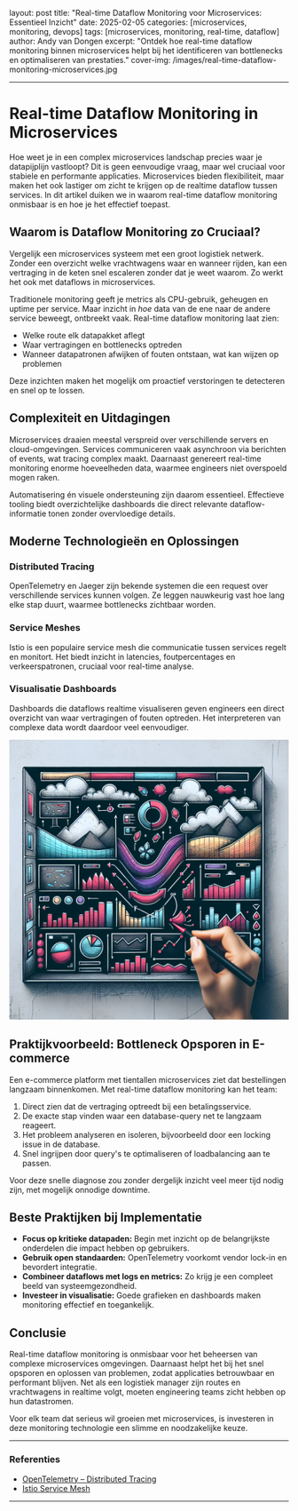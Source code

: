 layout: post
title: "Real-time Dataflow Monitoring voor Microservices: Essentieel Inzicht"
date: 2025-02-05
categories: [microservices, monitoring, devops]
tags: [microservices, monitoring, real-time, dataflow]
author: Andy van Dongen
excerpt: "Ontdek hoe real-time dataflow monitoring binnen microservices helpt bij het identificeren van bottlenecks en optimaliseren van prestaties."
cover-img: /images/real-time-dataflow-monitoring-microservices.jpg

---

# Real-time Dataflow Monitoring in Microservices

Hoe weet je in een complex microservices landschap precies waar je datapijplijn vastloopt? Dit is geen eenvoudige vraag, maar wel cruciaal voor stabiele en performante applicaties. Microservices bieden flexibiliteit, maar maken het ook lastiger om zicht te krijgen op de realtime dataflow tussen services. In dit artikel duiken we in waarom real-time dataflow monitoring onmisbaar is en hoe je het effectief toepast.

## Waarom is Dataflow Monitoring zo Cruciaal?

Vergelijk een microservices systeem met een groot logistiek netwerk. Zonder een overzicht welke vrachtwagens waar en wanneer rijden, kan een vertraging in de keten snel escaleren zonder dat je weet waarom. Zo werkt het ook met dataflows in microservices.

Traditionele monitoring geeft je metrics als CPU-gebruik, geheugen en uptime per service. Maar inzicht in *hoe* data van de ene naar de andere service beweegt, ontbreekt vaak. Real-time dataflow monitoring laat zien:

- Welke route elk datapakket aflegt
- Waar vertragingen en bottlenecks optreden
- Wanneer datapatronen afwijken of fouten ontstaan, wat kan wijzen op problemen

Deze inzichten maken het mogelijk om proactief verstoringen te detecteren en snel op te lossen.

## Complexiteit en Uitdagingen

Microservices draaien meestal verspreid over verschillende servers en cloud-omgevingen. Services communiceren vaak asynchroon via berichten of events, wat tracing complex maakt. Daarnaast genereert real-time monitoring enorme hoeveelheden data, waarmee engineers niet overspoeld mogen raken.

Automatisering én visuele ondersteuning zijn daarom essentieel. Effectieve tooling biedt overzichtelijke dashboards die direct relevante dataflow-informatie tonen zonder overvloedige details.

## Moderne Technologieën en Oplossingen

### Distributed Tracing

OpenTelemetry en Jaeger zijn bekende systemen die een request over verschillende services kunnen volgen. Ze leggen nauwkeurig vast hoe lang elke stap duurt, waarmee bottlenecks zichtbaar worden.

### Service Meshes

Istio is een populaire service mesh die communicatie tussen services regelt en monitort. Het biedt inzicht in latencies, foutpercentages en verkeerspatronen, cruciaal voor real-time analyse.

### Visualisatie Dashboards

Dashboards die dataflows realtime visualiseren geven engineers een direct overzicht van waar vertragingen of fouten optreden. Het interpreteren van complexe data wordt daardoor veel eenvoudiger.

![Realtime dataflow visualisatie dashboard](/images/real-time-dataflow-dashboard.jpg "Realtime dataflow monitoring dashboard met bottleneck indicaties")

## Praktijkvoorbeeld: Bottleneck Opsporen in E-commerce

Een e-commerce platform met tientallen microservices ziet dat bestellingen langzaam binnenkomen. Met real-time dataflow monitoring kan het team:

1. Direct zien dat de vertraging optreedt bij een betalingsservice.
2. De exacte stap vinden waar een database-query net te langzaam reageert.
3. Het probleem analyseren en isoleren, bijvoorbeeld door een locking issue in de database.
4. Snel ingrijpen door query's te optimaliseren of loadbalancing aan te passen.

Voor deze snelle diagnose zou zonder dergelijk inzicht veel meer tijd nodig zijn, met mogelijk onnodige downtime.

## Beste Praktijken bij Implementatie

- **Focus op kritieke datapaden:** Begin met inzicht op de belangrijkste onderdelen die impact hebben op gebruikers.
- **Gebruik open standaarden:** OpenTelemetry voorkomt vendor lock-in en bevordert integratie.
- **Combineer dataflows met logs en metrics:** Zo krijg je een compleet beeld van systeemgezondheid.
- **Investeer in visualisatie:** Goede grafieken en dashboards maken monitoring effectief en toegankelijk.

## Conclusie

Real-time dataflow monitoring is onmisbaar voor het beheersen van complexe microservices omgevingen. Daarnaast helpt het bij het snel opsporen en oplossen van problemen, zodat applicaties betrouwbaar en performant blijven. Net als een logistiek manager zijn routes en vrachtwagens in realtime volgt, moeten engineering teams zicht hebben op hun datastromen.

Voor elk team dat serieus wil groeien met microservices, is investeren in deze monitoring technologie een slimme en noodzakelijke keuze.

---

### Referenties

- [OpenTelemetry – Distributed Tracing](https://opentelemetry.io/)
- [Istio Service Mesh](https://istio.io/)

---